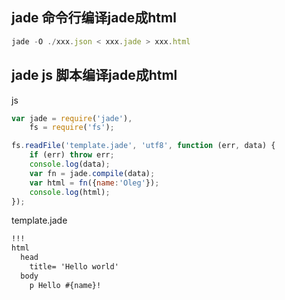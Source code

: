 ## jade 命令行编译jade成html

```js
jade -O ./xxx.json < xxx.jade > xxx.html
```

## jade js 脚本编译jade成html

js
```js
var jade = require('jade'),
    fs = require('fs');

fs.readFile('template.jade', 'utf8', function (err, data) {
    if (err) throw err;
    console.log(data);
    var fn = jade.compile(data);
    var html = fn({name:'Oleg'});
    console.log(html);
});
```

template.jade
```html
!!!
html
  head
    title= 'Hello world'
  body
    p Hello #{name}!
```